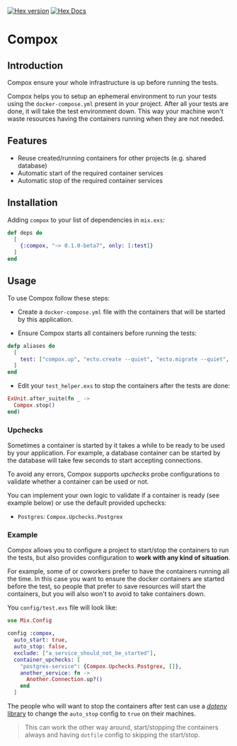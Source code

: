 [![Hex version](https://img.shields.io/hexpm/v/sippet.svg "Hex version")](https://hex.pm/packages/compox)
[![Hex Docs](https://img.shields.io/badge/hex-docs-9768d1.svg)](https://hexdocs.pm/compox)

# Compox

## Introduction

Compox ensure your whole infrastructure is up before running the tests.

Compox helps you to setup an ephemeral environment to run your tests using the
`docker-compose.yml` present in your project. After all your tests are done,
it will take the test environment down. This way your machine won't waste
resources having the containers running when they are not needed.

## Features

- Reuse created/running containers for other projects (e.g. shared database)
- Automatic start of the required container services
- Automatic stop of the required container services

## Installation

Adding `compox` to your list of dependencies in `mix.exs`:

```elixir
def deps do
  [
    {:compox, "~> 0.1.0-beta7", only: [:test]}
  ]
end
```

## Usage

To use Compox follow these steps:

- Create a `docker-compose.yml` file with the containers that will be started
  by this application.

- Ensure Compox starts all containers before running the tests:

```elixir
defp aliases do
  [
    test: ["compox.up", "ecto.create --quiet", "ecto.migrate --quiet", "test"]
  ]
end
```

- Edit your `test_helper.exs` to stop the containers after the tests are
  done:

```elixir
ExUnit.after_suite(fn _ ->
  Compox.stop()
end)
```

### Upchecks

Sometimes a container is started by it takes a while to be ready to be used by
your application. For example, a database container can be started by the
database will take few seconds to start accepting connections.

To avoid any errors, Compox supports _upchecks_ probe configurations to validate
whether a container can be used or not.

You can implement your own logic to validate if a container is ready (see
example below) or use the default provided upchecks:

* `Postgres`: `Compox.Upchecks.Postgrex`

### Example

Compox allows you to configure a project to start/stop the containers to run the
tests, but also provides configuration to **work with any kind of situation**.

For example, some of or coworkers prefer to have the containers running all the
time. In this case you want to ensure the docker containers are started before the test, so people that prefer to save resources will start the containers, but you will also won't to avoid to take containers down.

You `config/test.exs` file will look like:

```elixir
use Mix.Config

config :compox,
  auto_start: true,
  auto_stop: false,
  exclude: ["a_service_should_not_be_started"],
  container_upchecks: [
    "postgres-service": {Compox.Upchecks.Postgrex, []},
    another_service: fn ->
      Another.Connection.up?()
    end
  ]
```

The people who will want to stop the containers after test can use a [_dotenv_
library](https://github.com/BlakeWilliams/envy) to change the `auto_stop` config to `true` on their machines.

> This can work the other way around, start/stopping the containers always and
> having `dotfile` config to skipping the start/stop.

